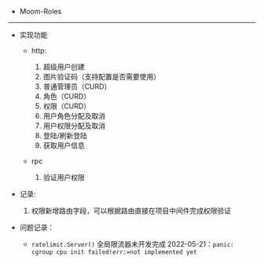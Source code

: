 * Moom-Roles
---

* 实现功能
    * http:
        1. 超级用户创建
        2. 图片验证码（支持配置是否需要使用）
        3. 普通管理员（CURD）
        4. 角色（CURD）
        5. 权限（CURD）
        6. 用户角色分配及取消
        7. 用户权限分配及取消
        8. 登陆/刷新登陆
        9. 获取用户信息

    * rpc
        1. 验证用户权限


* 记录:
    1. 权限新增路由字段，可以根据路由直接在项目中间件完成权限验证









* 问题记录：
    * `ratelimit.Server()` 全局限流器未开发完成 2022-05-21：`panic: cgroup cpu init failed!err:=not implemented yet`

